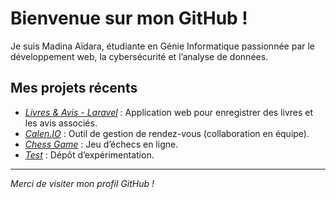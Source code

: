 # Bienvenue sur mon GitHub !

Je suis Madina Aïdara, étudiante en Génie Informatique passionnée par le développement web, la cybersécurité et l’analyse de données.

## Mes projets récents

- [*Livres & Avis - Laravel*](https://github.com/madinaaidara/livres-Avis-Laravel) : Application web pour enregistrer des livres et les avis associés.
- [*Calen.IO*](https://github.com/tourad009/Calen.IO) : Outil de gestion de rendez-vous (collaboration en équipe).
- [*Chess Game*](https://github.com/DjibrilDia1/chessGame) : Jeu d’échecs en ligne.
- [*Test*](https://github.com/madinaaidara/test) : Dépôt d’expérimentation.

---

*Merci de visiter mon profil GitHub !*
